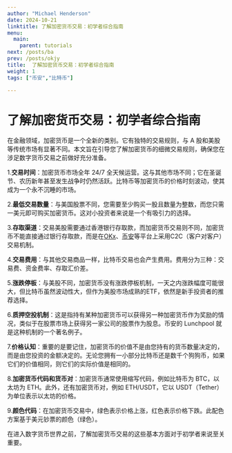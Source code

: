 ```yaml
---
author: "Michael Henderson"
date: 2024-10-21
linktitle: 了解加密货币交易：初学者综合指南
menu:
  main:
    parent: tutorials
next: /posts/ba
prev: /posts/okjy
title:  了解加密货币交易：初学者综合指南
weight: 1
tags: ["币安","比特币"]

---
```

# 了解加密货币交易：初学者综合指南


在金融领域，加密货币是一个全新的类别。它有独特的交易规则，与 A 股和美股等传统市场有显著不同。本文旨在引导您了解加密货币的细微交易规则，确保您在涉足数字货币交易之前做好充分准备。

1.**交易时间**：加密货币市场全年 24/7 全天候运营。这与其他市场不同；它在圣诞节、农历新年甚至发生战争时仍然活跃。比特币等加密货币的价格时刻波动，使其成为一个永不沉睡的市场。

2.**最低交易数量**：与美国股票不同，您需要至少购买一股且数量为整数，而您只需一美元即可购买加密货币。这对小投资者来说是一个有吸引力的选择。

3.**存取渠道**：交易美股需要通过香港银行存取款，而加密货币交易则不同，加密货币不能直接通过银行存取款，而是在[OKx](https://okx.com/join/1912474)、[币安](https://www.binance.com/join?ref=UKNXKQAK)等平台上采用C2C（客户对客户）交易机制。

4.**交易费用**：与其他交易商品一样，比特币交易也会产生费用。费用分为三种：交易费、资金费率、存取汇价差。

5.**涨跌停板**：与美股不同，加密货币没有涨跌停板机制，一天之内涨跌幅度可能很大，但比特币虽然波动性大，但作为美股市场成熟的ETF，依然是新手投资者的推荐选择。

6.**质押空投机制**：这是指持有某种加密货币可以获得另一种加密货币作为奖励的情况，类似于在股票市场上获得另一家公司的股票作为股息。币安的 Lunchpool 就是这种机制的一个著名例子。

7.**价格认知**：重要的是要记住，加密货币的价值不是由您持有的货币数量决定的，而是由您投资的金额决定的。无论您拥有一小部分比特币还是数千个狗狗币，如果它们的价值相同，则它们的实际价值是相同的。

8.**加密货币代码和货币对**：加密货币通常使用缩写代码，例如比特币为 BTC，以太坊为 ETH。此外，还有加密货币对，例如 ETH/USDT，它以 USDT（Tether）为单位表示以太坊的价格。

9.**颜色代码**：在加密货币交易中，绿色表示价格上涨，红色表示价格下跌。此配色方案基于美元钞票的颜色（绿色）。

在进入数字货币世界之前，了解加密货币交易的这些基本方面对于初学者来说至关重要。